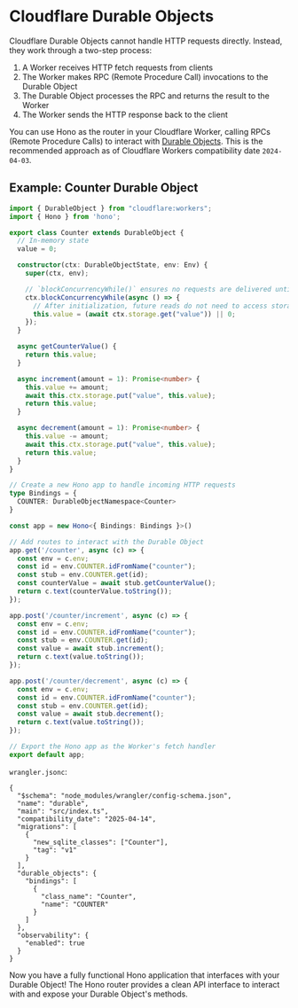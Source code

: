 # Cloudflare Durable Objects

Cloudflare Durable Objects cannot handle HTTP requests directly. Instead, they work through a two-step process:

1. A Worker receives HTTP fetch requests from clients
2. The Worker makes RPC (Remote Procedure Call) invocations to the Durable Object
3. The Durable Object processes the RPC and returns the result to the Worker
4. The Worker sends the HTTP response back to the client

You can use Hono as the router in your Cloudflare Worker, calling RPCs (Remote Procedure Calls) to interact with [Durable Objects](https://developers.cloudflare.com/durable-objects/). This is the recommended approach as of Cloudflare Workers compatibility date `2024-04-03`.

## Example: Counter Durable Object

```ts
import { DurableObject } from "cloudflare:workers";
import { Hono } from 'hono';

export class Counter extends DurableObject {
  // In-memory state
  value = 0;

  constructor(ctx: DurableObjectState, env: Env) {
    super(ctx, env);

    // `blockConcurrencyWhile()` ensures no requests are delivered until initialization completes.
    ctx.blockConcurrencyWhile(async () => {
      // After initialization, future reads do not need to access storage.
      this.value = (await ctx.storage.get("value")) || 0;
    });
  }

  async getCounterValue() {
    return this.value;
  }

  async increment(amount = 1): Promise<number> {
    this.value += amount;
    await this.ctx.storage.put("value", this.value);
    return this.value;
  }

  async decrement(amount = 1): Promise<number> {
    this.value -= amount;
    await this.ctx.storage.put("value", this.value);
    return this.value;
  }
}

// Create a new Hono app to handle incoming HTTP requests
type Bindings = {
  COUNTER: DurableObjectNamespace<Counter>
}

const app = new Hono<{ Bindings: Bindings }>()

// Add routes to interact with the Durable Object
app.get('/counter', async (c) => {
  const env = c.env;
  const id = env.COUNTER.idFromName("counter");
  const stub = env.COUNTER.get(id);
  const counterValue = await stub.getCounterValue();
  return c.text(counterValue.toString());
});

app.post('/counter/increment', async (c) => {
  const env = c.env;
  const id = env.COUNTER.idFromName("counter");
  const stub = env.COUNTER.get(id);
  const value = await stub.increment();
  return c.text(value.toString());
});

app.post('/counter/decrement', async (c) => {
  const env = c.env;
  const id = env.COUNTER.idFromName("counter");
  const stub = env.COUNTER.get(id);
  const value = await stub.decrement();
  return c.text(value.toString());
});

// Export the Hono app as the Worker's fetch handler
export default app;
```

`wrangler.jsonc`:
```jsonc
{
  "$schema": "node_modules/wrangler/config-schema.json",
  "name": "durable",
  "main": "src/index.ts",
  "compatibility_date": "2025-04-14",
  "migrations": [
    {
      "new_sqlite_classes": ["Counter"],
      "tag": "v1"
    }
  ],
  "durable_objects": {
    "bindings": [
      {
        "class_name": "Counter",
        "name": "COUNTER"
      }
    ]
  },
  "observability": {
    "enabled": true
  }
}
```

Now you have a fully functional Hono application that interfaces with your Durable Object! The Hono router provides a clean API interface to interact with and expose your Durable Object's methods.